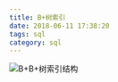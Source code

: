 ```yaml
---
title: B+树索引
date: 2018-06-11 17:38:20
tags: sql
category: sql
---
```


![B+B+树索引结构](/pics/b+tree.png)
